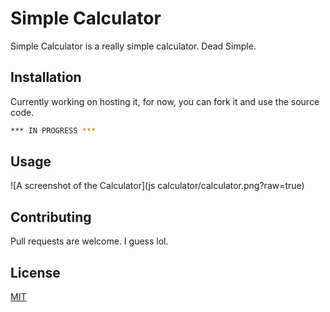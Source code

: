 # Simple Calculator

Simple Calculator is a really simple calculator. Dead Simple.

## Installation

Currently working on hosting it, for now, you can fork it and use the source code.

```bash
*** IN PROGRESS ***
```

## Usage

![A screenshot of the Calculator](js calculator/calculator.png?raw=true)

## Contributing
Pull requests are welcome. I guess lol.

## License
[MIT](https://choosealicense.com/licenses/mit/)
